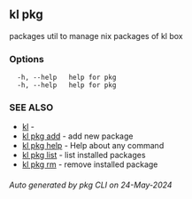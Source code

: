 ## kl pkg

packages util to manage nix packages of kl box



### Options

```
  -h, --help   help for pkg
  -h, --help   help for pkg
```

### SEE ALSO

* [kl](kl.md)  - 
* [kl pkg add](kl_pkg_add.md)  - add new package
* [kl pkg help](kl_pkg_help.md)  - Help about any command
* [kl pkg list](kl_pkg_list.md)  - list installed packages
* [kl pkg rm](kl_pkg_rm.md)  - remove installed package

###### Auto generated by pkg CLI on 24-May-2024
